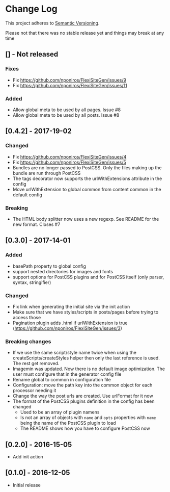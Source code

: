 # Change Log
This project adheres to [Semantic Versioning](http://semver.org/).

Please not that there was no stable release yet and things may break at any time

## [] - Not released

### Fixes

* Fix https://github.com/nponiros/FlexiSiteGen/issues/9
* Fix https://github.com/nponiros/FlexiSiteGen/issues/11

### Added

* Allow global meta to be used by all pages. Issue #8
* Allow global meta to be used by all posts. Issue #8

## [0.4.2] - 2017-19-02

### Changed

* Fix https://github.com/nponiros/FlexiSiteGen/issues/4
* Fix https://github.com/nponiros/FlexiSiteGen/issues/5
* Bundles are no longer passed to PostCSS. Only the files making up the bundle are run through PostCSS
* The tags decorator now supports the urlWithExtensions attribute in the config
* Move urlWithExtension to global common from content common in the default config

### Breaking

* The HTML body splitter now uses a new regexp. See README for the new format. Closes #7

## [0.3.0] - 2017-14-01

### Added

* basePath property to global config
* support nested directories for images and fonts
* support options for PostCSS plugins and for PostCSS itself (only parser, syntax, stringifier)

### Changed

* Fix link when generating the initial site via the init action
* Make sure that we have styles/scripts in posts/pages before trying to access those
* Pagination plugin adds .html if urlWithExtension is true (https://github.com/nponiros/FlexiSiteGen/issues/3)

### Breaking changes

* If we use the same script/style name twice when using the createScripts/createStyles helper then only the last reference is used. The rest get removed.
* Imagemin was updated. Now there is no default image optimization. The user must configure that in the generator config file
* Rename global to common in configuration file
* Configuration: move the path key into the common object for each processor needing it
* Change the way the post urls are created. Use urlFormat for it now
* The format of the PostCSS plugins definition in the config has been changed
  * Used to be an array of plugin namens
  * Is not an array of objects with `name` and `opts` properties with `name` being the name of the PostCSS plugin to load
  * The README shows how you have to configure PostCSS now

## [0.2.0] - 2016-15-05

* Add init action

## [0.1.0] - 2016-12-05

* Initial release
